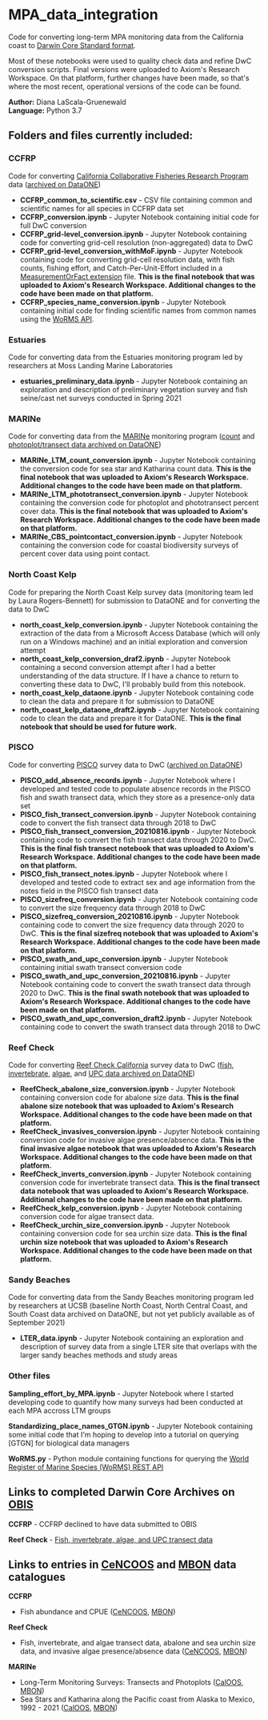 # MPA_data_integration

Code for converting long-term MPA monitoring data from the California coast to [Darwin Core Standard format](https://dwc.tdwg.org/terms/#occurrence).

Most of these notebooks were used to quality check data and refine DwC conversion scripts. Final versions were uploaded to Axiom's Research Workspace. On that platform, further changes have been made, so that's where the most recent, operational versions of the code can be found.

**Author:** Diana LaScala-Gruenewald <br>
**Language:** Python 3.7 

## Folders and files currently included:
### CCFRP
Code for converting [California Collaborative Fisheries Research Program](https://mlml.sjsu.edu/ccfrp/) data ([archived on DataONE](https://opc.dataone.org/view/doi%3A10.25494%2FP6901R))
- **CCFRP_common_to_scientific.csv** - CSV file containing common and scientific names for all species in CCFRP data set
- **CCFRP_conversion.ipynb** - Jupyter Notebook containing initial code for full DwC conversion
- **CCFRP_grid-level_conversion.ipynb** - Jupyter Notebook containing code for converting grid-cell resolution (non-aggregated) data to DwC
- **CCFRP_grid-level_conversion_withMoF.ipynb** - Jupyter Notebook containing code for converting grid-cell resolution data, with fish counts, fishing effort, and Catch-Per-Unit-Effort included in a [MeasurementOrFact extension](https://tools.gbif.org/dwca-validator/extension.do?id=http://rs.iobis.org/obis/terms/ExtendedMeasurementOrFact) file. **This is the final notebook that was uploaded to Axiom's Research Workspace. Additional changes to the code have been made on that platform.** 
- **CCFRP_species_name_conversion.ipynb** - Jupyter Notebook containing initial code for finding scientific names from common names using the [WoRMS API](http://www.marinespecies.org/rest/).

### Estuaries
Code for converting data from the Estuaries monitoring program led by researchers at Moss Landing Marine Laboratories
- **estuaries_preliminary_data.ipynb** - Jupyter Notebook containing an exploration and description of preliminary vegetation survey and fish seine/cast net surveys conducted in Spring 2021

### MARINe
Code for converting data from the [MARINe](https://marine.ucsc.edu/) monitoring program ([count](https://data.piscoweb.org/metacatui/view/doi%3A10.6085%2FAA%2Fmarine_ltm.4.8) and [photoplot/transect data archived on DataONE](https://data.piscoweb.org/metacatui/view/doi%3A10.6085%2FAA%2Fmarine_ltm.12.5))
- **MARINe_LTM_count_conversion.ipynb** - Jupyter Notebook containing the conversion code for sea star and Katharina count data. **This is the final notebook that was uploaded to Axiom's Research Workspace. Additional changes to the code have been made on that platform.**
- **MARINe_LTM_phototransect_conversion.ipynb** - Jupyter Notebook containing the conversion code for photoplot and phototransect percent cover data. **This is the final notebook that was uploaded to Axiom's Research Workspace. Additional changes to the code have been made on that platform.**
- **MARINe_CBS_pointcontact_conversion.ipynb** - Jupyter Notebook containing the conversion code for coastal biodiversity surveys of percent cover data using point contact. 

### North Coast Kelp
Code for preparing the North Coast Kelp survey data (monitoring team led by Laura Rogers-Bennett) for submission to DataONE and for converting the data to DwC
- **north_coast_kelp_conversion.ipynb** - Jupyter Notebook containing the extraction of the data from a Microsoft Access Database (which will only run on a Windows machine) and an initial exploration and conversion attempt
- **north_coast_kelp_conversion_draf2.ipynb** - Jupyter Notebook containing a second conversion attempt after I had a better understanding of the data structure. If I have a chance to return to converting these data to DwC, I'll probably build from this notebook.
- **north_coast_kelp_dataone.ipynb** - Jupyter Notebook containing code to clean the data and prepare it for submission to DataONE
- **north_coast_kelp_dataone_draft2.ipynb** - Jupyter Notebook containing code to clean the data and prepare it for DataONE. **This is the final notebook that should be used for future work.**

### PISCO
Code for converting [PISCO](http://www.piscoweb.org/) survey data to DwC ([archived on DataONE](https://opc.dataone.org/view/MLPA_kelpforest.metadata.1))
- **PISCO_add_absence_records.ipynb** - Jupyter Notebook where I developed and tested code to populate absence records in the PISCO fish and swath transect data, which they store as a presence-only data set
- **PISCO_fish_transect_conversion.ipynb** - Jupyter Notebook containing code to convert the fish transect data through 2018 to DwC
- **PISCO_fish_transect_conversion_20210816.ipynb** - Jupyter Notebook containing code to convert the fish transect data through 2020 to DwC. **This is the final fish transect notebook that was uploaded to Axiom's Research Workspace. Additional changes to the code have been made on that platform.**
- **PISCO_fish_transect_notes.ipynb** - Jupyter Notebook where I developed and tested code to extract sex and age information from the notes field in the PISCO fish transect data
- **PISCO_sizefreq_conversion.ipynb** - Jupyter Notebook containing code to convert the size frequency data through 2018 to DwC
- **PISCO_sizefreq_conversion_20210816.ipynb** - Jupyter Notebook containing code to convert the size frequency data through 2020 to DwC. **This is the final sizefreq notebook that was uploaded to Axiom's Research Workspace. Additional changes to the code have been made on that platform.**
- **PISCO_swath_and_upc_conversion.ipynb** - Jupyter Notebook containing initial swath transect conversion code
- **PISCO_swath_and_upc_conversion_20210816.ipynb** - Jupyter Notebook containing code to convert the swath transect data through 2020 to DwC. **This is the final swath notebook that was uploaded to Axiom's Research Workspace. Additional changes to the code have been made on that platform.**
- **PISCO_swath_and_upc_conversion_draft2.ipynb** - Jupyter Notebook containing code to convert the swath transect data through 2018 to DwC

### Reef Check
Code for converting [Reef Check California](https://www.reefcheck.org/california-program/) survey data to DwC ([fish](https://opc.dataone.org/view/doi%3A10.25494%2FP6JS3M), [invertebrate](https://opc.dataone.org/view/doi%3A10.25494%2FP69885), [algae](https://opc.dataone.org/view/doi%3A10.25494%2FP65K5W), and [UPC data archived on DataONE](https://opc.dataone.org/view/doi%3A10.25494%2FP6F30N))
- **ReefCheck_abalone_size_conversion.ipynb** - Jupyter Notebook containing conversion code for abalone size data. **This is the final abalone size notebook that was uploaded to Axiom's Research Workspace. Additional changes to the code have been made on that platform.**
- **ReefCheck_invasives_conversion.ipynb** - Jupyter Notebook containing conversion code for invasive algae presence/absence data. **This is the final invasive algae notebook that was uploaded to Axiom's Research Workspace. Additional changes to the code have been made on that platform.**
- **ReefCheck_inverts_conversion.ipynb** - Jupyter Notebook containing conversion code for invertebrate transect data. **This is the final transect data notebook that was uploaded to Axiom's Research Workspace. Additional changes to the code have been made on that platform.**
- **ReefCheck_kelp_conversion.ipynb** - Jupyter Notebook containing conversion code for algae transect data. 
- **ReefCheck_urchin_size_conversion.ipynb** - Jupyter Notebook containing conversion code for sea urchin size data. **This is the final urchin size notebook that was uploaded to Axiom's Research Workspace. Additional changes to the code have been made on that platform.**

### Sandy Beaches
Code for converting data from the Sandy Beaches monitoring program led by researchers at UCSB (baseline North Coast, North Central Coast, and South Coast data archived on DataONE, but not yet publicly available as of September 2021)
- **LTER_data.ipynb** - Jupyter Notebook containing an exploration and description of survey data from a single LTER site that overlaps with the larger sandy beaches methods and study areas

### Other files
**Sampling_effort_by_MPA.ipynb** - Jupyter Notebook where I started developing code to quantify how many surveys had been conducted at each MPA accross LTM groups

**Standardizing_place_names_GTGN.ipynb** - Jupyter Notebook containing some initial code that I'm hoping to develop into a tutorial on querying [GTGN] for biological data managers

**WoRMS.py** - Python module containing functions for querying the [World Register of Marine Species (WoRMS) REST API](http://www.marinespecies.org/rest/)

## Links to completed Darwin Core Archives on [OBIS](https://obis.org/)
**CCFRP** - CCFRP declined to have data submitted to OBIS

**Reef Check** - [Fish, invertebrate, algae, and UPC transect data](https://obis.org/dataset/cfceb150-bbe2-4efb-8682-14cfc7167e7c)

## Links to entries in [CeNCOOS](https://data.cencoos.org/) and [MBON](https://mbon.ioos.us/) data catalogues
**CCFRP** 
- Fish abundance and CPUE ([CeNCOOS](https://data.cencoos.org/#module-metadata/e2685d37-f661-4e47-b55f-47890ef243d6/0d895d62-3aa1-4b6a-b2ec-e7e12aab74f8), [MBON](https://mbon.ioos.us/#module-metadata/e2685d37-f661-4e47-b55f-47890ef243d6/0d895d62-3aa1-4b6a-b2ec-e7e12aab74f8))

**Reef Check** 
- Fish, invertebrate, and algae transect data, abalone and sea urchin size data, and invasive algae presence/absence data ([CeNCOOS](https://data.cencoos.org/#module-metadata/10b12afd-c2d4-410b-bff1-c94ca0b71a24/43a6cb45-1c97-477c-8977-805d4910c2ea), [MBON](https://mbon.ioos.us/#module-metadata/10b12afd-c2d4-410b-bff1-c94ca0b71a24))

**MARINe** 
- Long-Term Monitoring Surveys: Transects and Photoplots ([CalOOS](https://data.caloos.org/#module-metadata/dbd06ba8-024a-498b-b1c5-45ffb3e76022), [MBON](https://mbon.ioos.us/#module-metadata/dbd06ba8-024a-498b-b1c5-45ffb3e76022))
- Sea Stars and Katharina along the Pacific coast from Alaska to Mexico, 1992 - 2021 ([CalOOS](https://data.caloos.org/#module-metadata/eb29d751-8534-4869-a920-030566f903fa/0736dd24-89c2-4880-a824-4a862d199062), [MBON](https://mbon.ioos.us/#module-metadata/eb29d751-8534-4869-a920-030566f903fa/0736dd24-89c2-4880-a824-4a862d199062))
